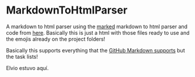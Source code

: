 # MarkdownToHtmlParser
A markdown to html parser using the [marked](https://github.com/chjj/marked) markdown to html parser and code from
[here](https://github.com/chjj/marked/pull/238/files?short_path=04c6e90). Basically this is just a html with those files ready to  use and the emojis already on the project folders!

Basically this supports everything that the [GitHub Markdown supports](https://guides.github.com/features/mastering-markdown/)
but the task lists!


Elvio estuvo aquí.
